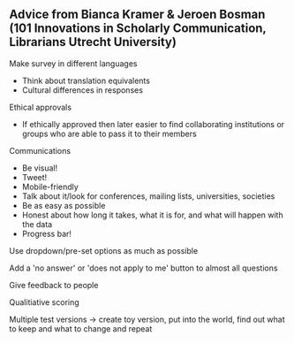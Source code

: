 ## Advice from Bianca Kramer & Jeroen Bosman (101 Innovations in Scholarly Communication, Librarians Utrecht University)

Make survey in different languages
 - Think about translation equivalents
 - Cultural differences in responses
 
Ethical approvals
  - If ethically approved then later easier to find collaborating institutions or groups who are able to pass it to their members
  
 Communications
  - Be visual!
  - Tweet!
  - Mobile-friendly
  - Talk about it/look for conferences, mailing lists, universities, societies
  - Be as easy as possible
  - Honest about how long it takes, what it is for, and what will happen with the data
  - Progress bar!
  
 Use dropdown/pre-set options as much as possible
 
 Add a 'no answer' or 'does not apply to me' button to almost all questions
 
 Give feedback to people
 
 Qualitiative scoring
 
 Multiple test versions -> create toy version, put into the world, find out what to keep and what to change and repeat
